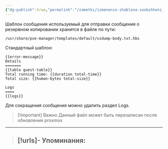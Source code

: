 ```yaml
---
{"dg-publish":true,"permalink":"/zametki/izmenenie-shablona-soobshhenij-proxmox-notification-dlya-rezervnogo-kopirovaniya/","created":"2025-03-16 18:50","updated":"2025-03-16T18:52:32+03:00"}
---
```


Шаблон сообщения используемый для отправки сообщения о резервном копировании хранится в файле по пути: 
```
/usr/share/pve-manager/templates/default/vzdump-body.txt.hbs
```

Стандартный шаблон:
```
{{error-message}}
Details
=======
{{table guest-table}}
Total running time: {{duration total-time}}
Total size: {{human-bytes total-size}}

Logs
====
{{logs}}
```

Для сокращения сообщения можно удалить раздел Logs.

> [!important] Важно
> Данный файл может быть перезаписан после обновления proxmox

---
> [!urls]- Упоминания:
> - 